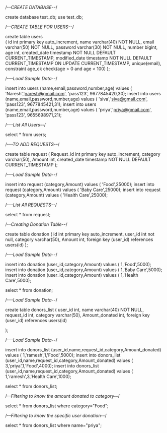 /*--CREATE DATABASE--*/


create database test_db;
use test_db;

/*--CREATE TABLE FOR USERS--*/


create table users  
(
id int primary key auto_increment,
name varchar(40) NOT NULL,
email varchar(50) NOT NULL,
password varchar(30) NOT NULL,
number bigint,
age int,
created_date timestamp NOT NULL DEFAULT CURRENT_TIMESTAMP,
modified_date timestamp NOT NULL DEFAULT CURRENT_TIMESTAMP ON UPDATE CURRENT_TIMESTAMP,
unique(email),
constraint age_ck check(age > 0 and age < 100)
);


/*---Load Sample Data--*/



insert into users (name,email,password,number,age) values ( 'Naresh','naresh@gmail.com', 'pass123', 9677845420,30);
insert into users (name,email,password,number,age) values ( 'siva','siva@gmail.com', 'pass123', 9677845421,31);
insert into users (name,email,password,number,age) values ( 'priya','priya@gmail.com', 'pass123', 9655698971,21);

/*---List All Users--*/


select * from users;

/*---TO ADD REQUESTS--*/



 create table request
( 
Request_id int primary key auto_increment,
category varchar(50),
Amount int,
created_date timestamp NOT NULL DEFAULT CURRENT_TIMESTAMP
);

/*---Load Sample Data--*/



insert into request (category,Amount) values ( 'Food',25000);
insert into request (category,Amount) values ( 'Baby Care',25000);
insert into request (category,Amount) values ( 'Health Care',25000);

/*---List All REQUESTS--*/

 
 select * from request;
 
 /*--Creating Donation Table--*/
 
 
 create table donation
(
id int primary key auto_increment,
user_id int not null,
category varchar(50),
Amount int,
foreign key (user_id) references users(id)
);

/*---Load Sample Data--*/


insert into donation (user_id,category,Amount) values ( 1,'Food',5000);
insert into donation (user_id,category,Amount) values ( 1,'Baby Care',5000);
insert into donation (user_id,category,Amount) values ( 1,'Health Care',5000);

select * from donation;

/*---Load Sample Data--*/


create table donors_list 
(
user_id int,
name varchar(40) NOT NULL,
request_id int,
category varchar(50),
Amount_donated int,
foreign key (user_id) references users(id)

);

/*---Load Sample Data--*/


insert into donors_list (user_id,name,request_id,category,Amount_donated) values ( 1,'ramesh',1,'Food',5000);
insert into donors_list (user_id,name,request_id,category,Amount_donated) values ( 3,'priya',1,'Food',4000);
insert into donors_list (user_id,name,request_id,category,Amount_donated) values ( 1,'ramesh',3,'Health Care',1000);

select * from donors_list;

/*--Filtering to know the amount donated to category--*/


select * from donors_list where category="Food";

/*--Filtering to know the specific user donation--*/


select * from donors_list where name="priya";
 



 

 
